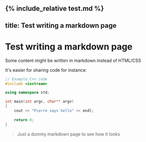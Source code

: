 {% include_relative test.md %}
---
title: Test writing a markdown page
---

# Test writing a markdown page

Some content might be written in markdown instead of HTML/CSS

It's easier for sharing code for instance:
```c++
// Example C++ code
#include <iostream>

using namespace std;

int main(int argc, char** argv)
{
    cout << "Pierre says hello" << endl;
  
    return 0;
}
```

> Just a dummy markdown page to see how it looks

